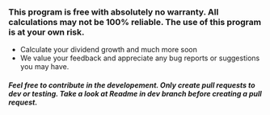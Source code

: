 ### This program is free with absolutely no warranty. All calculations may not be 100% reliable. The use of this program is at your own risk.

- Calculate your dividend growth and much more soon
- We value your feedback and appreciate any bug reports or suggestions you may have.


##### Feel free to contribute in the developement. Only create pull requests to dev or testing. Take a look at Readme in dev branch before creating a pull request.